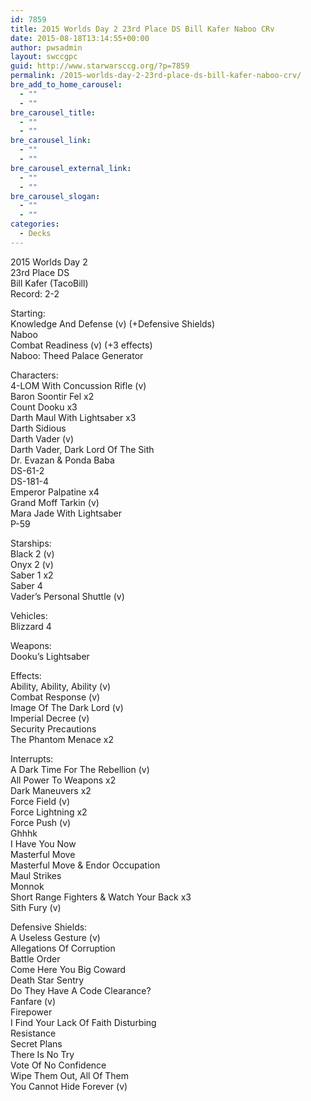 ```yaml
---
id: 7859
title: 2015 Worlds Day 2 23rd Place DS Bill Kafer Naboo CRv
date: 2015-08-18T13:14:55+00:00
author: pwsadmin
layout: swccgpc
guid: http://www.starwarsccg.org/?p=7859
permalink: /2015-worlds-day-2-23rd-place-ds-bill-kafer-naboo-crv/
bre_add_to_home_carousel:
  - ""
  - ""
bre_carousel_title:
  - ""
  - ""
bre_carousel_link:
  - ""
  - ""
bre_carousel_external_link:
  - ""
  - ""
bre_carousel_slogan:
  - ""
  - ""
categories:
  - Decks
---
```

2015 Worlds Day 2  
23rd Place DS  
Bill Kafer (TacoBill)  
Record: 2-2

Starting:  
Knowledge And Defense (v) (+Defensive Shields)  
Naboo  
Combat Readiness (v) (+3 effects)  
Naboo: Theed Palace Generator

Characters:  
4-LOM With Concussion Rifle (v)  
Baron Soontir Fel x2  
Count Dooku x3  
Darth Maul With Lightsaber x3  
Darth Sidious  
Darth Vader (v)  
Darth Vader, Dark Lord Of The Sith  
Dr. Evazan & Ponda Baba  
DS-61-2  
DS-181-4  
Emperor Palpatine x4  
Grand Moff Tarkin (v)  
Mara Jade With Lightsaber  
P-59

Starships:  
Black 2 (v)  
Onyx 2 (v)  
Saber 1 x2  
Saber 4  
Vader&#8217;s Personal Shuttle (v)

Vehicles:  
Blizzard 4

Weapons:  
Dooku&#8217;s Lightsaber

Effects:  
Ability, Ability, Ability (v)  
Combat Response (v)  
Image Of The Dark Lord (v)  
Imperial Decree (v)  
Security Precautions  
The Phantom Menace x2

Interrupts:  
A Dark Time For The Rebellion (v)  
All Power To Weapons x2  
Dark Maneuvers x2  
Force Field (v)  
Force Lightning x2  
Force Push (v)  
Ghhhk  
I Have You Now  
Masterful Move  
Masterful Move & Endor Occupation  
Maul Strikes  
Monnok  
Short Range Fighters & Watch Your Back x3  
Sith Fury (v)

Defensive Shields:  
A Useless Gesture (v)  
Allegations Of Corruption  
Battle Order  
Come Here You Big Coward  
Death Star Sentry  
Do They Have A Code Clearance?  
Fanfare (v)  
Firepower  
I Find Your Lack Of Faith Disturbing  
Resistance  
Secret Plans  
There Is No Try  
Vote Of No Confidence  
Wipe Them Out, All Of Them  
You Cannot Hide Forever (v)